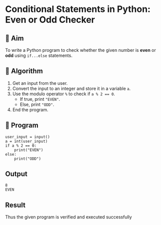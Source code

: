 # Conditional Statements in Python: Even or Odd Checker

## 🎯 Aim
To write a Python program to check whether the given number is **even** or **odd** using `if...else` statements.

## 🧠 Algorithm
1. Get an input from the user.
2. Convert the input to an integer and store it in a variable `a`.
3. Use the modulo operator `%` to check if `a % 2 == 0`.
   - If true, print `"EVEN"`.
   - Else, print `"ODD"`.
4. End the program.

## 🧾 Program
```
user_input = input()
a = int(user_input)
if a % 2 == 0:
    print("EVEN")
else:
    print("ODD")
```
## Output
```
8
EVEN
```
## Result
Thus the given program is verified and executed successfully
